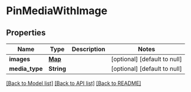 # PinMediaWithImage
## Properties

| Name | Type | Description | Notes |
|------------ | ------------- | ------------- | -------------|
| **images** | [**Map**](ImageDetails.md) |  | [optional] [default to null] |
| **media\_type** | **String** |  | [optional] [default to null] |

[[Back to Model list]](../README.md#documentation-for-models) [[Back to API list]](../README.md#documentation-for-api-endpoints) [[Back to README]](../README.md)

